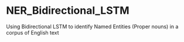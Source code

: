# NER_Bidirectional_LSTM
Using Bidirectional LSTM to identify Named Entities (Proper nouns) in a corpus of English text
